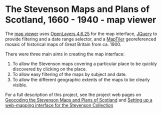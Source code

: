 The Stevenson Maps and Plans of Scotland, 1660 - 1940 - map viewer
===================================================================

The <a href="https://maps.nls.uk/projects/stevenson/index.html">map viewer</a> uses <a href="http://openlayers.org">OpenLayers 4.6.25</a> for the map interface, <a href="http://jqueryui.com/">JQuery</a> to provide filtering and a date range selector, and a <a href="https://www.maptiler.com/desktop/">MapTiler</a> georeferenced mosaic of historical maps of Great Britain from ca. 1900. 

<p>There were three main aims in creating the map interface:</p>

<ol>
<li> To allow the Stevenson maps covering a particular place to be quickly discovered by clicking on the place. </li>
<li> To allow easy filtering of the maps by subject and date. </li>
<li> To allow the different geographic extents of the maps to be clearly visible. </li> 
</ol>

<p>For a full description of this project, see the project web pages on <a href="https://maps.nls.uk/projects/stevenson/geocoding.html">Geocoding the Stevenson Maps and Plans of Scotland</a>  and <a href="https://maps.nls.uk/projects/stevenson/web-mapping.html">Setting up a web-mapping interface for the Stevenson Collection</a><p>
